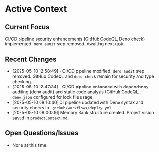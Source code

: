 # Active Context

## Current Focus
CI/CD pipeline security enhancements (GitHub CodeQL, Deno check) implemented. `deno audit` step removed. Awaiting next task.

## Recent Changes
- [2025-05-10 12:58:49] - CI/CD pipeline modified: `deno audit` step removed. GitHub CodeQL and `deno check` remain for security and type checking.
- [2025-05-10 12:47:34] - CI/CD pipeline enhanced with dependency auditing (deno audit) and static code analysis (GitHub CodeQL). `deno.json` configured for lock file usage.
- [2025-05-10 08:10:40] CI pipeline updated with Deno syntax and security checks in `.github/workflows/deploy.yml`.
- [2025-05-10 08:00:06] Memory Bank structure created. Project vision saved in `productContext.md`.

## Open Questions/Issues
- None at this time.